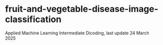 # fruit-and-vegetable-disease-image-classification
Applied Machine Learning Intermediate Dicoding, last update 24 March 2025
